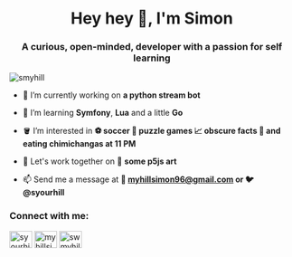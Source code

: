 <h1 align="center">Hey hey 👋, I'm Simon</h1>
<h3 align="center">A curious, open-minded, developer with a passion for self learning</h3>

<p align="left"> <img src="https://komarev.com/ghpvc/?username=smyhill&label=Profile%20views&color=0e75b6&style=flat" alt="smyhill" /> </p>

- 🔭 I’m currently working on **a python stream bot**

- 🌱 I’m learning **Symfony**, **Lua** and a little **Go**

- 🪣 I’m interested in **⚽ soccer 🧩 puzzle games 📈 obscure facts 🌯 and eating chimichangas at 11 PM**

- 🤝 Let's work together on 🎨 **some p5js art**

- 📫 Send me a message at **📧 myhillsimon96@gmail.com  or 🐦 @syourhill**

<h3 align="left">Connect with me:</h3>
<p align="left">
<a href="https://twitter.com/syourhill" target="blank"><img align="center" src="https://raw.githubusercontent.com/rahuldkjain/github-profile-readme-generator/master/src/images/icons/Social/twitter.svg" alt="syourhill" height="30" width="40" /></a>
<a href="https://linkedin.com/in/myhillsimon" target="blank"><img align="center" src="https://raw.githubusercontent.com/rahuldkjain/github-profile-readme-generator/master/src/images/icons/Social/linked-in-alt.svg" alt="myhillsimon" height="30" width="40" /></a>
<a href="https://stackoverflow.com/users/swmyhill" target="blank"><img align="center" src="https://raw.githubusercontent.com/rahuldkjain/github-profile-readme-generator/master/src/images/icons/Social/stack-overflow.svg" alt="swmyhill" height="30" width="40" /></a>
</p>
